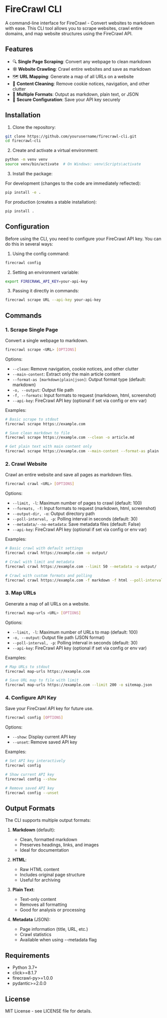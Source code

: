 # FireCrawl CLI

A command-line interface for FireCrawl - Convert websites to markdown with ease. This CLI tool allows you to scrape websites, crawl entire domains, and map website structures using the FireCrawl API.

## Features

- 🔍 **Single Page Scraping**: Convert any webpage to clean markdown
- 🕸️ **Website Crawling**: Crawl entire websites and save as markdown
- 🗺️ **URL Mapping**: Generate a map of all URLs on a website
- 🧹 **Content Cleaning**: Remove cookie notices, navigation, and other clutter
- 📄 **Multiple Formats**: Output as markdown, plain text, or JSON
- 🔐 **Secure Configuration**: Save your API key securely

## Installation

1. Clone the repository:

```bash
git clone https://github.com/yourusername/firecrawl-cli.git
cd firecrawl-cli
```

2. Create and activate a virtual environment:

```bash
python -m venv venv
source venv/bin/activate  # On Windows: venv\Scripts\activate
```

3. Install the package:

For development (changes to the code are immediately reflected):

```bash
pip install -e .
```

For production (creates a stable installation):

```bash
pip install .
```

## Configuration

Before using the CLI, you need to configure your FireCrawl API key. You can do this in several ways:

1. Using the config command:

```bash
firecrawl config
```

2. Setting an environment variable:

```bash
export FIRECRAWL_API_KEY=your-api-key
```

3. Passing it directly in commands:

```bash
firecrawl scrape URL --api-key your-api-key
```

## Commands

### 1. Scrape Single Page

Convert a single webpage to markdown.

```bash
firecrawl scrape <URL> [OPTIONS]
```

Options:

- `--clean`: Remove navigation, cookie notices, and other clutter
- `--main-content`: Extract only the main article content
- `--format-as [markdown|plain|json]`: Output format type (default: markdown)
- `-o, --output`: Output file path
- `-f, --formats`: Input formats to request (markdown, html, screenshot)
- `--api-key`: FireCrawl API key (optional if set via config or env var)

Examples:

```bash
# Basic scrape to stdout
firecrawl scrape https://example.com

# Save clean markdown to file
firecrawl scrape https://example.com --clean -o article.md

# Get plain text with main content only
firecrawl scrape https://example.com --main-content --format-as plain
```

### 2. Crawl Website

Crawl an entire website and save all pages as markdown files.

```bash
firecrawl crawl <URL> [OPTIONS]
```

Options:

- `--limit, -l`: Maximum number of pages to crawl (default: 100)
- `--formats, -f`: Input formats to request (markdown, html, screenshot)
- `--output-dir, -o`: Output directory path
- `--poll-interval, -p`: Polling interval in seconds (default: 30)
- `--metadata/--no-metadata`: Save metadata files (default: False)
- `--api-key`: FireCrawl API key (optional if set via config or env var)

Examples:

```bash
# Basic crawl with default settings
firecrawl crawl https://example.com -o output/

# Crawl with limit and metadata
firecrawl crawl https://example.com --limit 50 --metadata -o output/

# Crawl with custom formats and polling
firecrawl crawl https://example.com -f markdown -f html --poll-interval 60 -o output/
```

### 3. Map URLs

Generate a map of all URLs on a website.

```bash
firecrawl map-urls <URL> [OPTIONS]
```

Options:

- `--limit, -l`: Maximum number of URLs to map (default: 100)
- `-o, --output`: Output file path (JSON format)
- `--poll-interval, -p`: Polling interval in seconds (default: 30)
- `--api-key`: FireCrawl API key (optional if set via config or env var)

Examples:

```bash
# Map URLs to stdout
firecrawl map-urls https://example.com

# Save URL map to file with limit
firecrawl map-urls https://example.com --limit 200 -o sitemap.json
```

### 4. Configure API Key

Save your FireCrawl API key for future use.

```bash
firecrawl config [OPTIONS]
```

Options:

- `--show`: Display current API key
- `--unset`: Remove saved API key

Examples:

```bash
# Set API key interactively
firecrawl config

# Show current API key
firecrawl config --show

# Remove saved API key
firecrawl config --unset
```

## Output Formats

The CLI supports multiple output formats:

1. **Markdown** (default):

   - Clean, formatted markdown
   - Preserves headings, links, and images
   - Ideal for documentation

2. **HTML**:

   - Raw HTML content
   - Includes original page structure
   - Useful for archiving

3. **Plain Text**:

   - Text-only content
   - Removes all formatting
   - Good for analysis or processing

4. **Metadata** (JSON):
   - Page information (title, URL, etc.)
   - Crawl statistics
   - Available when using --metadata flag

## Requirements

- Python 3.7+
- click>=8.1.7
- firecrawl-py>=1.0.0
- pydantic>=2.0.0

## License

MIT License - see LICENSE file for details.
